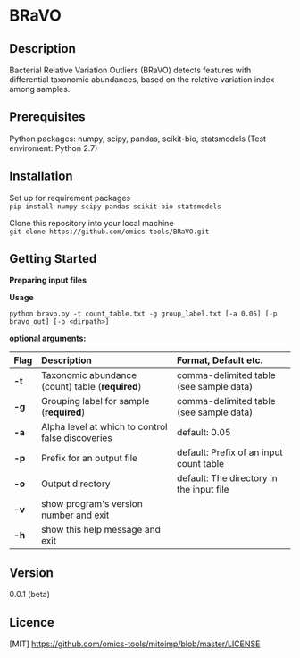 BRaVO
====

## Description
Bacterial Relative Variation Outliers (BRaVO) detects features with differential taxonomic abundances, based on the relative variation index among samples.

## Prerequisites
Python packages: numpy, scipy, pandas, scikit-bio, statsmodels
(Test enviroment: Python 2.7)

## Installation
Set up for requirement packages  
`pip install numpy scipy pandas scikit-bio statsmodels`  
  
Clone this repository into your local machine  
`git clone https://github.com/omics-tools/BRaVO.git`  

## Getting Started

**Preparing input files**

**Usage**

`python bravo.py -t count_table.txt -g group_label.txt [-a 0.05] [-p bravo_out] [-o <dirpath>]`

**optional arguments:**

| Flag | Description | Format, Default etc. |
|:-----------|:------------|:------------|
| **-t**       | Taxonomic abundance (count) table (**required**) | comma-delimited table (see sample data)|
| **-g**       | Grouping label for sample (**required**) | comma-delimited table (see sample data) |
| **-a**       | Alpha level at which to control false discoveries | default: 0.05 |
| **-p**       | Prefix for an output file | default: Prefix of an input count table |
| **-o**       | Output directory | default: The directory in the input file |
| **-v**       | show program's version number and exit  | |
| **-h**       | show this help message and exit         | |

## Version

0.0.1 (beta)

## Licence

[MIT] https://github.com/omics-tools/mitoimp/blob/master/LICENSE
